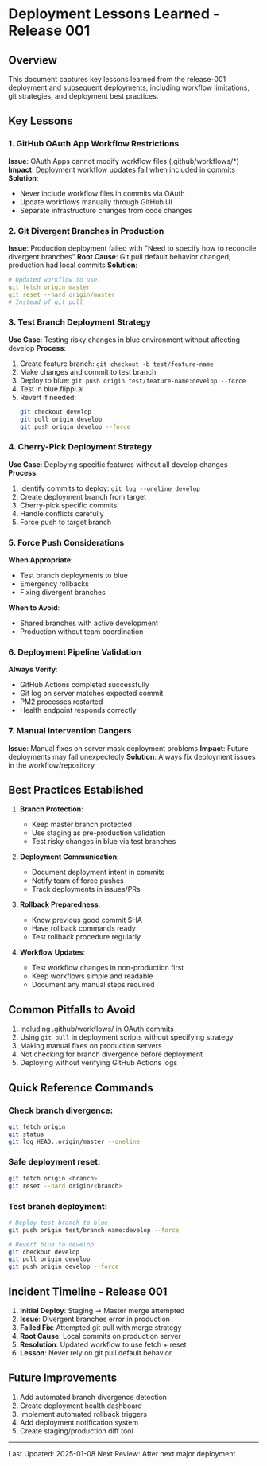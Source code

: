# Deployment Lessons Learned - Release 001

## Overview
This document captures key lessons learned from the release-001 deployment and subsequent deployments, including workflow limitations, git strategies, and deployment best practices.

## Key Lessons

### 1. GitHub OAuth App Workflow Restrictions
**Issue**: OAuth Apps cannot modify workflow files (.github/workflows/*)
**Impact**: Deployment workflow updates fail when included in commits
**Solution**: 
- Never include workflow files in commits via OAuth
- Update workflows manually through GitHub UI
- Separate infrastructure changes from code changes

### 2. Git Divergent Branches in Production
**Issue**: Production deployment failed with "Need to specify how to reconcile divergent branches"
**Root Cause**: Git pull default behavior changed; production had local commits
**Solution**:
```yaml
# Updated workflow to use:
git fetch origin master
git reset --hard origin/master
# Instead of git pull
```

### 3. Test Branch Deployment Strategy
**Use Case**: Testing risky changes in blue environment without affecting develop
**Process**:
1. Create feature branch: `git checkout -b test/feature-name`
2. Make changes and commit to test branch
3. Deploy to blue: `git push origin test/feature-name:develop --force`
4. Test in blue.flippi.ai
5. Revert if needed: 
   ```bash
   git checkout develop
   git pull origin develop
   git push origin develop --force
   ```

### 4. Cherry-Pick Deployment Strategy
**Use Case**: Deploying specific features without all develop changes
**Process**:
1. Identify commits to deploy: `git log --oneline develop`
2. Create deployment branch from target
3. Cherry-pick specific commits
4. Handle conflicts carefully
5. Force push to target branch

### 5. Force Push Considerations
**When Appropriate**:
- Test branch deployments to blue
- Emergency rollbacks
- Fixing divergent branches

**When to Avoid**:
- Shared branches with active development
- Production without team coordination

### 6. Deployment Pipeline Validation
**Always Verify**:
- GitHub Actions completed successfully
- Git log on server matches expected commit
- PM2 processes restarted
- Health endpoint responds correctly

### 7. Manual Intervention Dangers
**Issue**: Manual fixes on server mask deployment problems
**Impact**: Future deployments may fail unexpectedly
**Solution**: Always fix deployment issues in the workflow/repository

## Best Practices Established

1. **Branch Protection**:
   - Keep master branch protected
   - Use staging as pre-production validation
   - Test risky changes in blue via test branches

2. **Deployment Communication**:
   - Document deployment intent in commits
   - Notify team of force pushes
   - Track deployments in issues/PRs

3. **Rollback Preparedness**:
   - Know previous good commit SHA
   - Have rollback commands ready
   - Test rollback procedure regularly

4. **Workflow Updates**:
   - Test workflow changes in non-production first
   - Keep workflows simple and readable
   - Document any manual steps required

## Common Pitfalls to Avoid

1. Including .github/workflows/ in OAuth commits
2. Using `git pull` in deployment scripts without specifying strategy
3. Making manual fixes on production servers
4. Not checking for branch divergence before deployment
5. Deploying without verifying GitHub Actions logs

## Quick Reference Commands

### Check branch divergence:
```bash
git fetch origin
git status
git log HEAD..origin/master --oneline
```

### Safe deployment reset:
```bash
git fetch origin <branch>
git reset --hard origin/<branch>
```

### Test branch deployment:
```bash
# Deploy test branch to blue
git push origin test/branch-name:develop --force

# Revert blue to develop
git checkout develop
git pull origin develop
git push origin develop --force
```

## Incident Timeline - Release 001

1. **Initial Deploy**: Staging → Master merge attempted
2. **Issue**: Divergent branches error in production
3. **Failed Fix**: Attempted git pull with merge strategy
4. **Root Cause**: Local commits on production server
5. **Resolution**: Updated workflow to use fetch + reset
6. **Lesson**: Never rely on git pull default behavior

## Future Improvements

1. Add automated branch divergence detection
2. Create deployment health dashboard
3. Implement automated rollback triggers
4. Add deployment notification system
5. Create staging/production diff tool

---

Last Updated: 2025-01-08
Next Review: After next major deployment